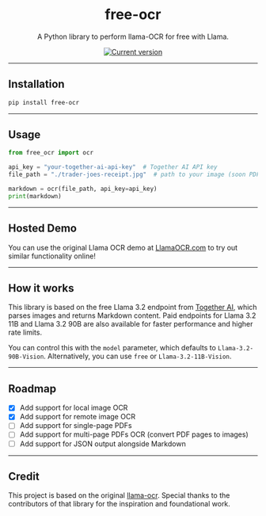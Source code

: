 
<div align="center">
  <div>
    <h1 align="center">free-ocr</h1>
  </div>
	<p>A Python library to perform llama-OCR for free with Llama.</p>

<a href="https://pypi.org/project/free-ocr/"><img src="https://img.shields.io/pypi/v/free-ocr" alt="Current version"></a>

</div>

---

## Installation

```bash
pip install free-ocr
```

---

## Usage

```python
from free_ocr import ocr

api_key = "your-together-ai-api-key"  # Together AI API key
file_path = "./trader-joes-receipt.jpg"  # path to your image (soon PDF!)

markdown = ocr(file_path, api_key=api_key)
print(markdown)
```

---

## Hosted Demo

You can use the original Llama OCR demo at [LlamaOCR.com](https://llamaocr.com/) to try out similar functionality online!

---

## How it works

This library is based on the free Llama 3.2 endpoint from [Together AI](https://dub.sh/together-ai), which parses images and returns Markdown content. Paid endpoints for Llama 3.2 11B and Llama 3.2 90B are also available for faster performance and higher rate limits.

You can control this with the `model` parameter, which defaults to `Llama-3.2-90B-Vision`. Alternatively, you can use `free` or `Llama-3.2-11B-Vision`.

---

## Roadmap

- [x] Add support for local image OCR
- [x] Add support for remote image OCR
- [ ] Add support for single-page PDFs
- [ ] Add support for multi-page PDFs OCR (convert PDF pages to images)
- [ ] Add support for JSON output alongside Markdown

---

## Credit

This project is based on the original [llama-ocr](https://github.com/Nutlope/llama-ocr). Special thanks to the contributors of that library for the inspiration and foundational work.
